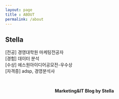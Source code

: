 ```yaml
---
layout: page
title : ABOUT
permalink: /about
---
```


<h2>Stella</h2>
<p>[전공] 경영대학원 마케팅전공자<br>[경험] 데이터 분석<br>[수상] 에스원아이디어공모전-우수상<br>[자격증] adsp, 경영분석사</p>
<br>
<center><p ><strong><span class="manual">Marketing&IT Blog by</span> Stella</strong></p></center>
<br>

